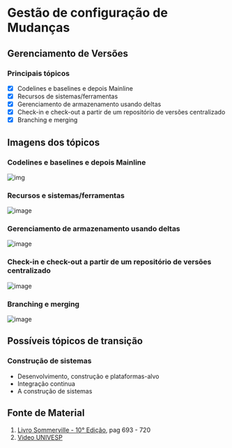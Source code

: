 # Gestão de configuração de Mudanças 
## Gerenciamento de Versões
### Principais tópicos 
- [x] Codelines e baselines e depois Mainline 
- [x] Recursos de sistemas/ferramentas
- [x] Gerenciamento de armazenamento usando deltas
- [x] Check-in e check-out a partir de um repositório de versões centralizado
- [x] Branching e merging

## Imagens dos tópicos
### Codelines e baselines e depois Mainline
![img](https://user-images.githubusercontent.com/83725413/117592492-1b904e80-b10f-11eb-873c-954307b1cfeb.png)

### Recursos e sistemas/ferramentas
![image](https://user-images.githubusercontent.com/83725413/117594084-cefb4200-b113-11eb-9d43-22f719d0c138.png)

### Gerenciamento de armazenamento usando deltas
![image](https://user-images.githubusercontent.com/83725413/117592682-e5070380-b10f-11eb-9b1e-e868f879dfa6.png)

### Check-in e check-out a partir de um repositório de versões centralizado
![image](https://user-images.githubusercontent.com/83725413/117593102-598e7200-b111-11eb-9aa8-320b23fdb604.png)

### Branching e merging
![image](https://user-images.githubusercontent.com/83725413/117592608-9a858700-b10f-11eb-99f1-18e6d859cdb9.png)

## Possíveis tópicos de transição
### Construção de sistemas
* Desenvolvimento, construção e plataformas-alvo
* Integração continua
* A construção de sistemas
## Fonte de Material
1. [Livro Sommerville - 10° Edição](https://plataforma.bvirtual.com.br/Leitor/Publicacao/168127/pdf/0), pag 693 - 720
1. [Video UNIVESP](https://www.youtube.com/watch?v=Rflg8-dBd_c&list=PLdA-IY45yXWqQa6lwj1HQOb8Iobwmos-B&index=2&ab_channel=UNIVESP)
